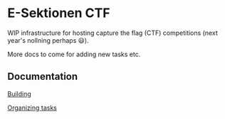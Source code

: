 # E-Sektionen CTF 
WIP infrastructure for hosting capture the flag (CTF) competitions (next year's nollning perhaps :smiley:).

More docs to come for adding new tasks etc. 

## Documentation

[Building](./docs/building.md)

[Organizing tasks](./docs/organizing_tasks.md)